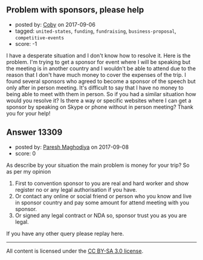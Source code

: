## Problem with sponsors, please help

- posted by: [Coby](https://stackexchange.com/users/11707750/coby) on 2017-09-06
- tagged: `united-states`, `funding`, `fundraising`, `business-proposal`, `competitive-events`
- score: -1

<p>I have a desperate situation and I don't know how to resolve it. Here is the problem. I'm trying to get a sponsor for event where I will be speaking but the meeting is in another country and I wouldn't be able to attend due to the reason that I don't have much money to cover the expenses of the trip. I found several sponsors who agreed to become a sponsor of the speech but only after in person meeting. It's difficult to say that I have no money to being able to meet with them in person. So if you had a similar situation how would you resolve it? Is there a way or specific websites where I can get a sponsor by speaking on Skype or phone without in person meeting? Thank you for your help!</p>



## Answer 13309

- posted by: [Paresh Maghodiya](https://stackexchange.com/users/3204385/paresh-maghodiya) on 2017-09-08
- score: 0

<p>As describe by your situation the main problem is money for your trip?
So as per my opinion</p>

<ol>
<li>First to convention sponsor to you are real and hard worker and show register no or any legal authorisation if you have.</li>
<li>Or contact any online or social friend or person who you know and live in sponsor country and pay some amount for attend meeting with you sponsor.</li>
<li>Or signed any legal contract or NDA so, sponsor trust you as you are legal.</li>
</ol>

<p>If you have any other query please replay here.</p>




---

All content is licensed under the [CC BY-SA 3.0 license](https://creativecommons.org/licenses/by-sa/3.0/).
